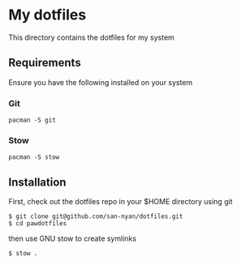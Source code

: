 # My dotfiles

This directory contains the dotfiles for my system

## Requirements

Ensure you have the following installed on your system

### Git

```
pacman -S git
```

### Stow

```
pacman -S stow
```

## Installation

First, check out the dotfiles repo in your $HOME directory using git

```
$ git clone git@github.com/san-nyan/dotfiles.git
$ cd pawdotfiles
```

then use GNU stow to create symlinks

```
$ stow .
```
